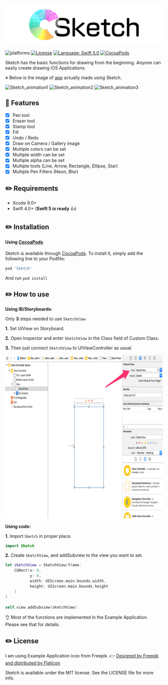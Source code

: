 <div style="text-align: center; width: 100%">
<img src="Documents/Sketch.png" width: 100% height: 100% alt="Sketch Logo">
</div>

![platforms](https://img.shields.io/badge/platforms-iOS-333333.svg)
[![License](https://img.shields.io/cocoapods/l/Sketch.svg?style=flat)](http://cocoapods.org/pods/Sketch)
[![Language: Swift 5.0](https://img.shields.io/badge/swift-5.0-4BC51D.svg?style=flat)](https://developer.apple.com/swift)
[![CocoaPods](https://img.shields.io/badge/Cocoa%20Pods-✓-4BC51D.svg?style=flat)](https://cocoapods.org/pods/Sketch)

Sketch has the basic functions for drawing from the beginning. Anyone can easily create drawing iOS Applications.

※ Below is the image of [app](https://itunes.apple.com/us/app/doodle-maker--paint%20and%20draw-/id1185784566?mt=8) actually made using Sketch.

![Sketch_animation1](https://raw.github.com/wiki/daihase/resource_manage/gifs/sketch-gif-image-1.gif)
![Sketch_animation2](https://raw.github.com/wiki/daihase/resource_manage/gifs/sketch-gif-image-2.gif)
![Sketch_animation3](https://raw.github.com/wiki/daihase/resource_manage/gifs/sketch-gif-image-3.gif)

## :memo: Features
- [x] Pen tool
- [x] Eraser tool
- [x] Stamp tool
- [x] Fill
- [x] Undo / Redo
- [x] Draw on Camera / Gallery image
- [x] Multiple colors can be set
- [x] Multiple width can be set
- [x] Multiple alpha can be set
- [x] Multiple tools (Line, Arrow, Rectangle, Ellipse, Star)
- [x] Multiple Pen Filters (Neon, Blur)

## :pencil2: Requirements
- Xcode 9.0+
- Swift 4.0+ (**Swift 5 is ready** :thumbsup:)

## :pencil2: Installation

#### Using [CocoaPods](https://cocoapods.org)

Sketch is available through [CocoaPods](http://cocoapods.org). To install
it, simply add the following line to your Podfile:

```ruby
pod 'Sketch'
```

And run  `pod install`


## :pencil2: How to use

**Using IB/Storyboards:**

Only **3** steps needed to use `SketchView`

  **1.** Set UIView on Storyboard.

  **2.** Open Inspector and enter `SketchView` in the Class field of Custom Class.

  **3.** Then just connect `SketchView` to UIViewController as usual.

<img src="Documents/Storyboard.png" width="797" height="522" alt="Sketch Logo">

**Using code:**

  **1.** Import `Sketch` in proper place.
```swift
import Sketch
```

**2.** Create `SketchView`, and addSubview to the view you want to set.

```Swift
let sketchView = SketchView(frame:
    CGRect(x: 0,
           y: 0,
           width: UIScreen.main.bounds.width,
           height: UIScreen.main.bounds.height
    )
)

self.view.addSubview(sketchView)
```

:ok_hand: Most of the functions are implemented in the Example Application. Please see that for details.

## :pencil2: License

I am using Example Application icon from Freepik.  :point_right: [Designed by Freepik and distributed by Flaticon](https://www.freepik.com/)

Sketch is available under the MIT license. See the LICENSE file for more info.
